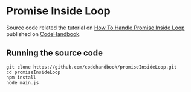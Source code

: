 # Promise Inside Loop
Source code related the tutorial on [How To Handle Promise Inside Loop](https://codehandbook.org/promise-inside-loop/) published on [CodeHandbook](https://codehandbook.org).


## Running the source code
```
git clone https://github.com/codehandbook/promiseInsideLoop.git
cd promiseInsideLoop
npm install
node main.js
```

